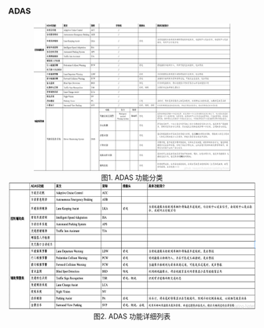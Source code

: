 ### ADAS

<div align=center>
<img src="./imgs/6.1.1.jpg" width="400" height="300"> 
</div>
<div align=center>图1. ADAS 功能分类 </div>

<div align=center>
<img src="./imgs/6.1.2.jpg" width="800" height="260"> 
</div>
<div align=center>图2. ADAS 功能详细列表 </div>